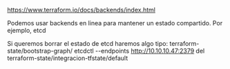 https://www.terraform.io/docs/backends/index.html

Podemos usar backends en linea para mantener un estado compartido.
Por ejemplo, etcd

Si queremos borrar el estado de etcd haremos algo tipo:
terraform-state/bootstrap-graph/
etcdctl --endpoints http://10.10.10.47:2379 del terraform-state/integracion-tfstate/default
